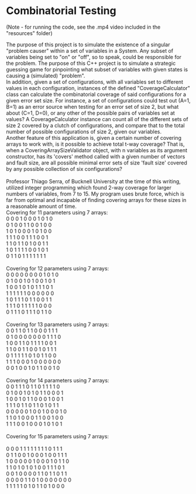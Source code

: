 # Combinatorial Testing
(Note - for running the code, see the .mp4 video included in the "resources" folder)

The purpose of this project is to simulate the existence of a singular "problem causer" within a set of variables in a System. Any subset of variables being set to "on" or "off", so to speak, could be responsible for the problem. The purpose of this C++ project is to simulate a strategic guessing game for pinpointing what subset of variables with given states is causing a (simulated) "problem".<br>
In addition, given a set of configurations, with all variables set to different values in each configuration, instances of the defined "CoverageCalculator" class can calculate the combinatorial coverage of said configurations for a given error set size. For instance, a set of configurations could test out (A=1, B=1) as an error source when testing for an error set of size 2, but what about (C=1, D=0), or any other of the possible pairs of variables set at values? A CoverageCalculator instance can count all of the different sets of size 2 covered by a clutch of configurations, and compare that to the total number of possible configurations of size 2, given our variables.<br>
Another feature of this application is, given a certain number of covering arrays to work with, is it possible to achieve total t-way coverage? That is, when a CoveringArraySizeValidator object, with n variables as its argument constructor, has its 'covers' method called with a given number of vectors and fault size, are all possible minimal error sets of size 'fault size' covered by any possible collection of six configurations?<br>
<br>
Professor Thiago Serra, of Bucknell University at the time of this writing, utilized integer programming which found 2-way coverage for larger numbers of variables, from 7 to 15. My program uses brute force, which is far from optimal and incapable of finding covering arrays for these sizes in a reasonable amount of time.<br> 
Covering for 11 parameters using 7 arrays:<br>
0 0 0 1 0 0 0 1 0 1 0 <br>
0 1 0 0 1 1 0 0 1 0 0 <br>
1 0 1 0 0 0 1 0 1 0 0 <br>
1 1 1 0 0 1 1 1 0 0 1 <br>
1 1 0 1 1 0 1 0 0 1 1 <br>
1 0 1 1 1 1 0 0 1 0 1 <br>
0 1 1 0 1 1 1 1 1 1 1 <br>
<br>
Covering for 12 parameters using 7 arrays:<br>
0 0 0 0 0 0 0 0 1 0 1 0 <br>
0 1 0 0 1 0 1 0 0 1 0 1 <br>
1 0 0 1 0 1 0 1 1 1 0 1 <br>
1 1 1 1 1 1 0 0 0 0 0 0 <br>
1 0 1 1 1 0 1 1 0 0 1 1 <br>
1 1 1 0 1 1 1 1 1 0 0 0 <br>
0 1 1 1 0 1 1 1 0 1 1 0 <br>
<br>
Covering for 13 parameters using 7 arrays:<br>
0 0 1 1 0 1 1 0 0 0 1 1 1 <br>
0 1 0 0 0 0 0 0 0 1 1 1 0 <br>
1 0 0 1 1 0 1 1 1 1 0 0 1 <br>
1 1 0 0 1 1 0 0 1 0 1 1 1 <br>
0 1 1 1 1 1 0 1 0 1 1 0 0 <br>
1 1 1 0 0 0 1 0 0 0 0 0 0 <br>
0 0 1 0 0 1 0 1 1 0 0 1 0 <br>
<br>
Covering for 14 parameters using 7 arrays:<br>
0 0 1 1 1 0 1 1 0 1 1 1 1 0 <br>
0 1 0 0 1 0 1 0 1 1 0 0 0 1 <br>
1 0 0 1 0 1 1 0 0 0 1 0 0 1 <br>
1 1 1 0 1 1 0 1 1 0 1 0 1 1 <br>
0 0 0 0 0 1 0 0 1 0 0 0 1 0 <br>
1 1 0 1 0 0 0 1 1 0 0 1 0 0 <br>
1 1 1 0 0 1 0 0 0 1 0 1 0 1 <br>
<br>
Covering for 15 parameters using 7 arrays:<br>
<br>
0 0 0 1 1 1 1 1 1 1 1 0 1 1 1 <br>
0 1 1 0 0 1 0 0 0 1 0 0 1 1 1 <br>
1 0 0 0 0 0 1 0 0 0 1 0 1 1 0 <br>
1 1 0 1 0 1 0 1 0 0 1 1 1 0 1 <br>
0 0 1 0 0 0 0 1 1 0 1 1 0 1 1 <br>
0 0 0 0 1 1 0 1 0 0 0 0 0 0 0 <br>
1 1 1 1 1 0 1 0 1 1 0 1 0 0 0 <br>
<br>

